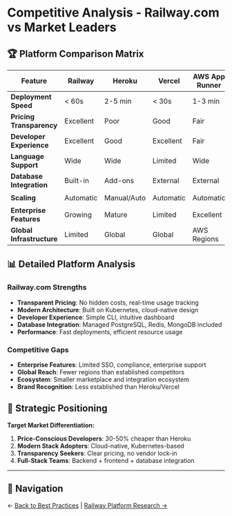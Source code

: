 # Competitive Analysis - Railway.com vs Market Leaders

## 🏆 Platform Comparison Matrix

| Feature | Railway | Heroku | Vercel | AWS App Runner | Render | Railway Rating |
|---------|---------|--------|---------|----------------|--------|---------------|
| **Deployment Speed** | < 60s | 2-5 min | < 30s | 1-3 min | 1-2 min | ⭐⭐⭐⭐⭐ |
| **Pricing Transparency** | Excellent | Poor | Good | Fair | Good | ⭐⭐⭐⭐⭐ |
| **Developer Experience** | Excellent | Good | Excellent | Fair | Good | ⭐⭐⭐⭐⭐ |
| **Language Support** | Wide | Wide | Limited | Wide | Wide | ⭐⭐⭐⭐ |
| **Database Integration** | Built-in | Add-ons | External | External | Built-in | ⭐⭐⭐⭐⭐ |
| **Scaling** | Automatic | Manual/Auto | Automatic | Automatic | Manual/Auto | ⭐⭐⭐⭐ |
| **Enterprise Features** | Growing | Mature | Limited | Excellent | Basic | ⭐⭐⭐ |
| **Global Infrastructure** | Limited | Global | Global | AWS Regions | Global | ⭐⭐⭐ |

## 📊 Detailed Platform Analysis

### Railway.com Strengths
- **Transparent Pricing**: No hidden costs, real-time usage tracking
- **Modern Architecture**: Built on Kubernetes, cloud-native design
- **Developer Experience**: Simple CLI, intuitive dashboard
- **Database Integration**: Managed PostgreSQL, Redis, MongoDB included
- **Performance**: Fast deployments, efficient resource usage

### Competitive Gaps
- **Enterprise Features**: Limited SSO, compliance, enterprise support
- **Global Reach**: Fewer regions than established competitors
- **Ecosystem**: Smaller marketplace and integration ecosystem
- **Brand Recognition**: Less established than Heroku/Vercel

## 🎯 Strategic Positioning

**Target Market Differentiation:**
1. **Price-Conscious Developers**: 30-50% cheaper than Heroku
2. **Modern Stack Adopters**: Cloud-native, Kubernetes-based
3. **Transparency Seekers**: Clear pricing, no vendor lock-in
4. **Full-Stack Teams**: Backend + frontend + database integration

---

## 🔗 Navigation

← [Back to Best Practices](./best-practices.md) | [Railway Platform Research →](./README.md)